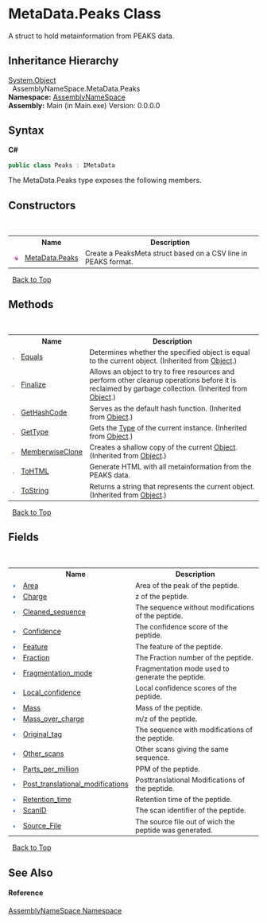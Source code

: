 # MetaData.Peaks Class
 

A struct to hold metainformation from PEAKS data.


## Inheritance Hierarchy
<a href="http://msdn2.microsoft.com/en-us/library/e5kfa45b" target="_blank">System.Object</a><br />&nbsp;&nbsp;AssemblyNameSpace.MetaData.Peaks<br />
**Namespace:**&nbsp;<a href="6bcc80ef-5cfd-db5f-1eb2-7297d1c16397">AssemblyNameSpace</a><br />**Assembly:**&nbsp;Main (in Main.exe) Version: 0.0.0.0

## Syntax

**C#**<br />
``` C#
public class Peaks : IMetaData
```

The MetaData.Peaks type exposes the following members.


## Constructors
&nbsp;<table><tr><th></th><th>Name</th><th>Description</th></tr><tr><td>![Public method](media/pubmethod.gif "Public method")</td><td><a href="36442433-aa28-c7c0-aebf-aba63353638f">MetaData.Peaks</a></td><td>
Create a PeaksMeta struct based on a CSV line in PEAKS format.</td></tr></table>&nbsp;
<a href="#metadata.peaks-class">Back to Top</a>

## Methods
&nbsp;<table><tr><th></th><th>Name</th><th>Description</th></tr><tr><td>![Public method](media/pubmethod.gif "Public method")</td><td><a href="http://msdn2.microsoft.com/en-us/library/bsc2ak47" target="_blank">Equals</a></td><td>
Determines whether the specified object is equal to the current object.
 (Inherited from <a href="http://msdn2.microsoft.com/en-us/library/e5kfa45b" target="_blank">Object</a>.)</td></tr><tr><td>![Protected method](media/protmethod.gif "Protected method")</td><td><a href="http://msdn2.microsoft.com/en-us/library/4k87zsw7" target="_blank">Finalize</a></td><td>
Allows an object to try to free resources and perform other cleanup operations before it is reclaimed by garbage collection.
 (Inherited from <a href="http://msdn2.microsoft.com/en-us/library/e5kfa45b" target="_blank">Object</a>.)</td></tr><tr><td>![Public method](media/pubmethod.gif "Public method")</td><td><a href="http://msdn2.microsoft.com/en-us/library/zdee4b3y" target="_blank">GetHashCode</a></td><td>
Serves as the default hash function.
 (Inherited from <a href="http://msdn2.microsoft.com/en-us/library/e5kfa45b" target="_blank">Object</a>.)</td></tr><tr><td>![Public method](media/pubmethod.gif "Public method")</td><td><a href="http://msdn2.microsoft.com/en-us/library/dfwy45w9" target="_blank">GetType</a></td><td>
Gets the <a href="http://msdn2.microsoft.com/en-us/library/42892f65" target="_blank">Type</a> of the current instance.
 (Inherited from <a href="http://msdn2.microsoft.com/en-us/library/e5kfa45b" target="_blank">Object</a>.)</td></tr><tr><td>![Protected method](media/protmethod.gif "Protected method")</td><td><a href="http://msdn2.microsoft.com/en-us/library/57ctke0a" target="_blank">MemberwiseClone</a></td><td>
Creates a shallow copy of the current <a href="http://msdn2.microsoft.com/en-us/library/e5kfa45b" target="_blank">Object</a>.
 (Inherited from <a href="http://msdn2.microsoft.com/en-us/library/e5kfa45b" target="_blank">Object</a>.)</td></tr><tr><td>![Public method](media/pubmethod.gif "Public method")</td><td><a href="69adaeea-2e07-b87b-b33a-b8a8197be1d6">ToHTML</a></td><td>
Generate HTML with all metainformation from the PEAKS data.</td></tr><tr><td>![Public method](media/pubmethod.gif "Public method")</td><td><a href="http://msdn2.microsoft.com/en-us/library/7bxwbwt2" target="_blank">ToString</a></td><td>
Returns a string that represents the current object.
 (Inherited from <a href="http://msdn2.microsoft.com/en-us/library/e5kfa45b" target="_blank">Object</a>.)</td></tr></table>&nbsp;
<a href="#metadata.peaks-class">Back to Top</a>

## Fields
&nbsp;<table><tr><th></th><th>Name</th><th>Description</th></tr><tr><td>![Public field](media/pubfield.gif "Public field")</td><td><a href="809b6f60-db6d-8fc0-e19c-494972ecea8b">Area</a></td><td>
Area of the peak of the peptide.</td></tr><tr><td>![Public field](media/pubfield.gif "Public field")</td><td><a href="6fa0b527-de2f-235b-b5bb-1121fa91dcce">Charge</a></td><td>
z of the peptide.</td></tr><tr><td>![Public field](media/pubfield.gif "Public field")</td><td><a href="f77b94bb-6dbb-4d15-909e-0b9d64973743">Cleaned_sequence</a></td><td>
The sequence without modifications of the peptide.</td></tr><tr><td>![Public field](media/pubfield.gif "Public field")</td><td><a href="d6c6000b-abf5-518d-c641-d2ed1a2337c9">Confidence</a></td><td>
The confidence score of the peptide.</td></tr><tr><td>![Public field](media/pubfield.gif "Public field")</td><td><a href="af989a68-4988-56c9-5b42-181e960152b8">Feature</a></td><td>
The feature of the peptide.</td></tr><tr><td>![Public field](media/pubfield.gif "Public field")</td><td><a href="698871c1-7a29-8d03-117a-07e2709990a7">Fraction</a></td><td>
The Fraction number of the peptide.</td></tr><tr><td>![Public field](media/pubfield.gif "Public field")</td><td><a href="f4c55057-777b-8faf-3c4a-dc75248e81e4">Fragmentation_mode</a></td><td>
Fragmentation mode used to generate the peptide.</td></tr><tr><td>![Public field](media/pubfield.gif "Public field")</td><td><a href="05901720-a26f-795f-a5dd-a391fe14a78e">Local_confidence</a></td><td>
Local confidence scores of the peptide.</td></tr><tr><td>![Public field](media/pubfield.gif "Public field")</td><td><a href="6a385f3b-8fb1-fc06-e0dd-b2491e7ba77c">Mass</a></td><td>
Mass of the peptide.</td></tr><tr><td>![Public field](media/pubfield.gif "Public field")</td><td><a href="9244f721-0a94-f016-cabc-96d379bff7bd">Mass_over_charge</a></td><td>
m/z of the peptide.</td></tr><tr><td>![Public field](media/pubfield.gif "Public field")</td><td><a href="b2347af1-ede9-9876-2b5e-dcdda927a2a1">Original_tag</a></td><td>
The sequence with modifications of the peptide.</td></tr><tr><td>![Public field](media/pubfield.gif "Public field")</td><td><a href="9c05c5a9-2618-da31-8573-35eaab5605d9">Other_scans</a></td><td>
Other scans giving the same sequence.</td></tr><tr><td>![Public field](media/pubfield.gif "Public field")</td><td><a href="ea0dd8be-a62e-a0e2-97bb-2c743bf66ba8">Parts_per_million</a></td><td>
PPM of the peptide.</td></tr><tr><td>![Public field](media/pubfield.gif "Public field")</td><td><a href="d13ece69-1652-3d7f-b3e0-1885e214e5ad">Post_translational_modifications</a></td><td>
Posttranslational Modifications of the peptide.</td></tr><tr><td>![Public field](media/pubfield.gif "Public field")</td><td><a href="7fafdecd-2ec2-3bc7-b851-b5f3aa627162">Retention_time</a></td><td>
Retention time of the peptide.</td></tr><tr><td>![Public field](media/pubfield.gif "Public field")</td><td><a href="4c42ae2a-e1e8-ad62-bac7-06e29d421082">ScanID</a></td><td>
The scan identifier of the peptide.</td></tr><tr><td>![Public field](media/pubfield.gif "Public field")</td><td><a href="f37f2832-a22d-2ea4-d659-00808bc88858">Source_File</a></td><td>
The source file out of wich the peptide was generated.</td></tr></table>&nbsp;
<a href="#metadata.peaks-class">Back to Top</a>

## See Also


#### Reference
<a href="6bcc80ef-5cfd-db5f-1eb2-7297d1c16397">AssemblyNameSpace Namespace</a><br />